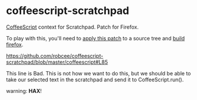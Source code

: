 coffeescript-scratchpad
=======================

[CoffeeScript](http://coffeescript.org/) context for Scratchpad. Patch for Firefox.

To play with this, you'll need to [apply this patch](https://developer.mozilla.org/en/Mercurial_Queues) to a source tree and [build firefox](https://developer.mozilla.org/En/Simple_Firefox_build).

https://github.com/robcee/coffeescript-scratchpad/blob/master/coffeescript#L85

This line is Bad. This is not how we want to do this, but we should be able to take our selected text in the scratchpad and send it to CoffeeScript.run().

warning: __HAX__!